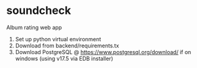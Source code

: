 # soundcheck
Album rating web app

1. Set up python virtual environment
2. Download from backend/requirements.tx
2. Download PostgreSQL @ https://www.postgresql.org/download/ if on windows (using v17.5 via EDB installer)
